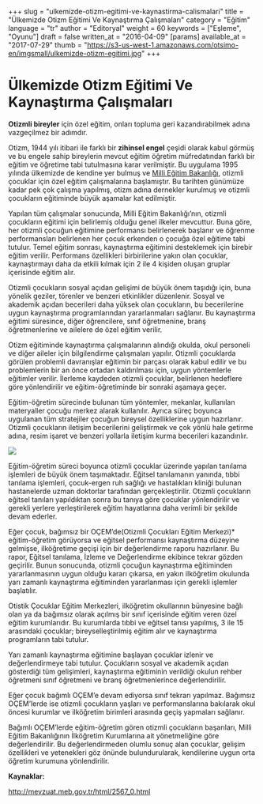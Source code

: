 +++
slug = "ulkemizde-otizm-egitimi-ve-kaynastirma-calismalari"
title = "Ülkemizde Otizm Eğitimi Ve Kaynaştırma Çalışmaları"
category = "Eğitim"
language = "tr"
author = "Editoryal"
weight = 60
keywords = ["Eşleme", "Oyunu"]
draft = false
written_at = "2016-04-09"
[params]
available_at = "2017-07-29"
thumb = "https://s3-us-west-1.amazonaws.com/otsimo-en/imgsmall/ulkemizde-otizm-egitimi.jpg"
+++


# Ülkemizde Otizm Eğitimi Ve Kaynaştırma Çalışmaları

**Otizmli bireyler** için özel eğitim, onları topluma geri kazandırabilmek adına vazgeçilmez bir adımdır.

Otizm, 1944 yılı itibari ile farklı bir **zihinsel engel** çeşidi olarak kabul görmüş ve bu engele sahip bireylerin mevcut eğitim öğretim müfredatından farklı bir eğitim ve öğretime tabi tutulmasına karar verilmiştir. Bu uygulama 1995 yılında ülkemizde de kendine yer bulmuş ve [Milli Eğitim Bakanlığı](http://www.meb.gov.tr/), otizmli çocuklar için özel eğitim çalışmalarına başlamıştır. Bu tarihten günümüze kadar pek çok çalışma yapılmış, otizm adına dernekler kurulmuş ve otizmli çocukların eğitiminde büyük aşamalar kat edilmiştir.

Yapılan tüm çalışmalar sonucunda, Milli Eğitim Bakanlığı’nın, otizmli çocukların eğitimi için belirlemiş olduğu genel ilkeler mevcuttur. Buna göre, her otizmli çocuğun eğitimine performansı belirlenerek başlanır ve öğrenme performansları belirlenen her çocuk erkenden o çocuğa özel eğitime tabi tutulur. Temel eğitim sonrası, kaynaştırma eğitimini desteklemek için birebir eğitim verilir. Performans özellikleri birbirilerine yakın olan çocuklar, kaynaştırmayı daha da etkili kılmak için 2 ile 4 kişiden oluşan gruplar içerisinde eğitim alır.

Otizmli çocukların sosyal açıdan gelişimi de büyük önem taşıdığı için, buna yönelik geziler, törenler ve benzeri etkinlikler düzenlenir. Sosyal ve akademik açıdan becerileri daha yüksek olan çocukların, bu becerilerine uygun kaynaştırma programlarından yararlanmaları sağlanır. Bu kaynaştırma eğitimi süresince, diğer öğrencilere, sınıf öğretmenine, branş öğretmenlerine ve ailelere de özel eğitim verilir.

Otizm eğitiminde kaynaştırma çalışmalarının alındığı okulda, okul personeli ve diğer aileler için bilgilendirme çalışmaları yapılır. Otizmli çocuklarda görülen problemli davranışlar eğitimin bir parçası olarak kabul edilir ve bu problemlerin bir an önce ortadan kaldırılması için, uygun yöntemlerle eğitimler verilir. İlerleme kaydeden otizmli çocuklar, belirlenen hedeflere göre yönlendirilir ve eğitim-öğretiminde bir sonraki aşamaya geçer.


Eğitim-öğretim sürecinde bulunan tüm yöntemler, mekanlar, kullanılan materyaller çocuğu merkez alarak kullanılır. Ayrıca süreç boyunca uygulanan tüm stratejiler çocuğun bireysel özelliklerine uygun hazırlanır. Otizmli çocukların iletişim becerilerini geliştirmek ve çok yönlü hale getirme adına, resim işaret ve benzeri yollarla iletişim kurma becerileri kazandırılır.

![](https://s3-us-west-1.amazonaws.com/otsimo-en/imgsmall/blog_ici/board.jpg)

Eğitim-öğretim süreci boyunca otizmli çocuklar üzerinde yapılan tanılama işlemleri de büyük önem taşımaktadır. Eğitsel tanılamanın yanında, tıbbi tanılama işlemleri, çocuk-ergen ruh sağlığı ve hastalıkları kliniği bulunan hastanelerde uzman doktorlar tarafından gerçekleştirilir. Otizmli çocukların eğitsel tanıları yapıldıktan sonra bu tanıya göre çocuklar yönlendirilir ve gerekli yerlere yerleştirilerek eğitim hayatlarına daha verimli bir şekilde devam ederler.

Eğer çocuk, bağımsız bir OÇEM’de(Otizmli Çocukları Eğitim Merkezi)* eğitim-öğretim görüyorsa ve eğitsel performansı kaynaştırma düzeyine gelmişse, ilköğretime geçişi için bir değerlendirme raporu hazırlanır. Bu rapor, Eğitsel tanılama, İzleme ve Değerlendirme ekibince tekrar gözden geçirilir. Bunun sonucunda, otizmli çocuğun kaynaştırma eğitiminden yararlanmasının uygun olduğu kararı çıkarsa, en yakın ilköğretim okulunda yarı zamanlı kaynaştırma eğitiminden yararlanması için gerekli işlemler başlatılır.

Otistik Çocuklar Eğitim Merkezleri, ilköğretim okullarının bünyesine bağlı olan ya da bağımsız olarak açılmış bir sınıf içerisinde eğitim veren özel eğitim kurumlarıdır. Bu kurumlarda tıbbi ve eğitsel tanısı yapılmış, 3 ile 15 arasındaki çocuklar; bireyselleştirilmiş eğitim alır ve kaynaştırma programların tabi tutulur.

Yarı zamanlı kaynaştırma eğitimine başlayan çocuklar izlenir ve değerlendirmeye tabi tutulur. Çocukların sosyal ve akademik açıdan gösterdiği tüm gelişimleri, kaynaştırma eğitiminin verildiği okulun rehber öğretmeni sınıf öğretmeni ve branş öğretmenlerince değerlendirilir.

Eğer çocuk bağımlı OÇEM’e devam ediyorsa sınıf tekrarı yapılmaz. Bağımsız OÇEM’lerde ise otizmli çocukların yaşları ve performanslarına bakılarak okul öncesi kurumlar ve ilköğretim birimleri arasında geçiş yapmaları sağlanır.

Bağımlı OÇEM’lerde eğitim-öğretim gören otizmli çocukların başarıları, Milli Eğitim Bakanlığının İlköğretim Kurumlarına ait yönetmeliğine göre değerlendirilir. Bu değerlendirmeden olumlu sonuç alan çocuklar, gelişim özellikleri ve yetenekleri göz önünde bulundurularak, kendilerine uygun orta öğretim kurumuna yönlendirilir.

**Kaynaklar:**

http://mevzuat.meb.gov.tr/html/2567_0.html
